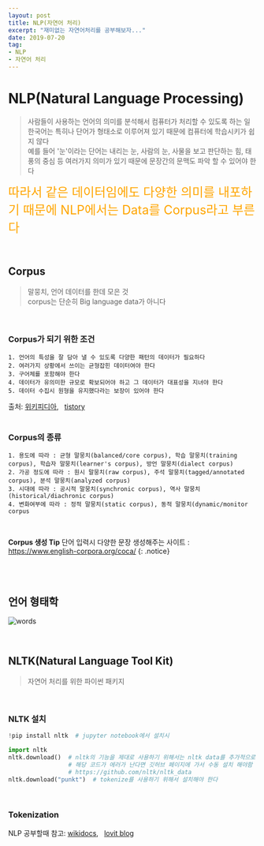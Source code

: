 ```yaml
---
layout: post
title: NLP(자연어 처리)
excerpt: "재미없는 자연어처리를 공부해보자..."
date: 2019-07-20
tag:
- NLP
- 자연어 처리
---
```


# NLP(Natural Language Processing)

> 사람들이 사용하는 언어의 의미를 분석해서 컴퓨터가 처리할 수 있도록 하는 일 <br>
> 한국어는 특히나 단어가 형태소로 이루어져 있기 때문에 컴퓨터에 학습시키가 쉽지 않다 <br>
> 예를 들어 '눈'이라는 단어는 내리는 눈, 사람의 눈, 사물을 보고 판단하는 힘, 태풍의 중심 등 여러가지 의미가 있기 때문에 문장간의 문맥도 파악 할 수 있어야 한다 

<span style="color: orange; font-size: 25px;">따라서 같은 데이터임에도 다양한 의미를 내포하기 때문에 NLP에서는 Data를 Corpus라고 부른다</span><br>

<br>

## Corpus

> 말뭉치, 언어 데이터를 한데 모은 것 <br>
> corpus는 단순히 Big language data가 아니다 

<br>

### Corpus가 되기 위한 조건

```
1. 언어의 특성을 잘 담아 낼 수 있도록 다양한 패턴의 데이터가 필요하다 
2. 여러가지 상황에서 쓰이는 균형잡힌 데이터여야 한다
3. 구어체를 포함해야 한다 
4. 데이터가 유의미한 규모로 확보되어야 하고 그 데이터가 대표성을 지녀야 한다 
5. 데이터 수집시 원형을 유지했다라는 보장이 있어야 한다 
```

출처: [위키피디아](https://ko.wikipedia.org/wiki/%EB%A7%90%EB%AD%89%EC%B9%98_%EC%96%B8%EC%96%B4%ED%95%99), &nbsp; [tistory](https://corpora.tistory.com/3?category=705254)
<br>
<br>

### Corpus의 종류

```
1. 용도에 따라 : 균형 말뭉치(balanced/core corpus), 학습 말뭉치(training corpus), 학습자 말뭉치(learner's corpus), 방언 말뭉치(dialect corpus)
2. 가공 정도에 따라 : 원시 말뭉치(raw corpus), 주석 말뭉치(tagged/annotated corpus), 분석 말뭉치(analyzed corpus)
3. 시대에 따라 : 공시적 말뭉치(synchronic corpus), 역사 말뭉치(historical/diachronic corpus)
4. 변화여부에 따라 : 정적 말뭉치(static corpus), 동적 말뭉치(dynamic/monitor corpus
```

<br>

**Corpus 생성 Tip** 단어 입력시 다양한 문장 생성해주는 사이트 : https://www.english-corpora.org/coca/
{: .notice}

<br>
<br>

## 언어 형태학

![words](https://user-images.githubusercontent.com/33630505/61575807-67719e00-ab0b-11e9-98a7-f85796840033.JPG)

<br>

## NLTK(Natural Language Tool Kit)

> 자연어 처리를 위한 파이썬 패키지 

<br>

### NLTK 설치

```python
!pip install nltk  # jupyter notebook에서 설치시 

import nltk
nltk.download()  # nltk의 기능을 제대로 사용하기 위해서는 nltk data를 추가적으로 설치해야 한다  
                 # 해당 코드가 에러가 난다면 깃허브 페이지에 가서 수동 설치 해야함 
                 # https://github.com/nltk/nltk_data
nltk.download("punkt")  # tokenize를 사용하기 위해서 설치해야 한다
```

<br>

### Tokenization



NLP 공부할때 참고: [wikidocs](https://wikidocs.net/21694), &nbsp; [lovit blog](https://lovit.github.io/nlp/2018/04/02/wpm/)<br>
